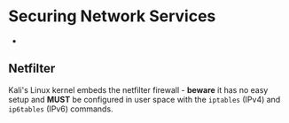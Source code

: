# Securing Network Services

-



## Netfilter

Kali's Linux kernel embeds the netfilter firewall - **beware** it has no easy setup and **MUST** be configured in  user space with the `iptables` (IPv4) and `ip6tables` (IPv6) commands. 